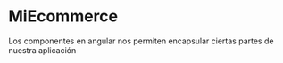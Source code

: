# MiEcommerce

Los componentes en angular nos permiten encapsular ciertas partes de nuestra aplicación 